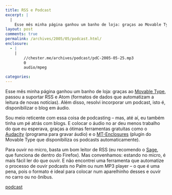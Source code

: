 ```yaml
---
title: RSS e Podcast
excerpt: |
  |
    Esse mês minha página ganhou um banho de loja: graças ao Movable Type, passou a suportar RSS e Atom (formatos de dados que automatizam a leitura de novas notícias). Além disso, resolvi incorporar um podcast, isto é, disponibilizar o blog...
layout: post
comments: true
permalink: /archives/2005/05/podcast.html/
enclosure:
  - |
    |
        //chester.me/archives/podcast/pdC-2005-05-25.mp3
        0
        audio/mpeg

categories:
---
```

Esse mês minha página ganhou um banho de loja: graças ao [Movable Type][1], passou a suportar RSS e Atom (formatos de dados que automatizam a leitura de novas notícias). Além disso, resolvi incorporar um podcast, isto é, disponibilizar o blog em áudio.

Sou meio reticente com essa coisa de podcasting &#8211; mas, até aí, eu também tinha um pé atrás com blogs. E colocar o áudio no ar deu menos trabalho do que eu esperava, graças a ótimas ferramentas gratuitas como o [Audacity][2] (programa para gravar áudio) e o [MT-Enclosures][3] (plugin do Movable Type que disponibiliza os podcasts automaticamente).

Para ouvir no micro, basta um bom leitor de RSS (eu recomendo o [Sage][4], que funciona de dentro do Firefox). Mas convenhamos: estando no micro, é mais fácil ler do que ouvir. E não encontrei uma ferramenta que automatize o processo de ouvir podcasts no Palm ou num MP3 player &#8211; o que é uma pena, pois o formato é ideal para colocar num aparelhinho desses e ouvir no carro ou no ônibus.

<div class="podcast">
  <a href="//chester.me/archives/podcast/pdC-2005-05-25.mp3">podcast</a>
</div></p>

 [1]: http://www.movabletype.org/
 [2]: http://audacity.sourceforge.net/
 [3]: http://brandon.fuller.name/archives/hacks/mtenclosures/
 [4]: http://sage.mozdev.org/
